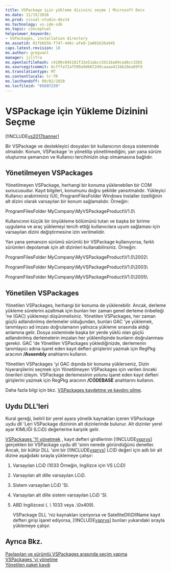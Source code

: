 ```yaml
---
title: VSPackage için yükleme dizinini seçme | Microsoft Docs
ms.date: 11/15/2016
ms.prod: visual-studio-dev14
ms.technology: vs-ide-sdk
ms.topic: conceptual
helpviewer_keywords:
- VSPackages, installation directory
ms.assetid: 01fbbb5b-f747-446c-afe0-2a081626a945
caps.latest.revision: 18
ms.author: gregvanl
manager: jillfra
ms.openlocfilehash: c4100c045181f32e51abcc59116a69cad6cc33b5
ms.sourcegitcommit: 6cfffa72af599a9d667249caaaa411bb28ea69fd
ms.translationtype: MT
ms.contentlocale: tr-TR
ms.lasthandoff: 09/02/2020
ms.locfileid: "65697239"
---
```

# <a name="choosing-the-installation-directory-for-a-vspackage"></a>VSPackage için Yükleme Dizinini Seçme
[!INCLUDE[vs2017banner](../../includes/vs2017banner.md)]

Bir VSPackage ve destekleyici dosyaları bir kullanıcının dosya sisteminde olmalıdır. Konum, VSPackage 'ın yönetilip yönetilmediğini, yan yana sürüm oluşturma şemanızın ve Kullanıcı tercihinizin olup olmamasına bağlıdır.  
  
## <a name="unmanaged-vspackages"></a>Yönetilmeyen VSPackages  
 Yönetilmeyen VSPackage, herhangi bir konuma yüklenebilen bir COM sunucusudur. Kayıt bilgileri, konumunu doğru şekilde yansıtmalıdır. Yükleyici Kullanıcı arabiriminiz (UI), ProgramFilesFolder Windows Installer özelliğinin alt dizini olarak varsayılan bir konum sağlamalıdır. Örneğin:  
  
 ProgramFilesFolder MyCompany\MyVSPackageProduct\V1.0\  
  
 Kullanıcının küçük bir önyükleme bölümünü tutan ve başka bir birime uygulama ve araç yüklemeyi tercih ettiği kullanıcılara uyum sağlaması için varsayılan dizini değiştirmesine izin verilmelidir.  
  
 Yan yana şemanızın sürümü sürümlü bir VSPackage kullanıyorsa, farklı sürümleri depolamak için alt dizinleri kullanabilirsiniz. Örneğin:  
  
 ProgramFilesFolder MyCompany\MyVSPackageProduct\V1.0\2002\  
  
 ProgramFilesFolder MyCompany\MyVSPackageProduct\V1.0\2003\  
  
 ProgramFilesFolder MyCompany\MyVSPackageProduct\V1.0\2005\  
  
## <a name="managed-vspackages"></a>Yönetilen VSPackages  
 Yönetilen VSPackages, herhangi bir konuma de yüklenebilir. Ancak, derleme yükleme sürelerini azaltmak için bunları her zaman genel derleme önbelleği 'ne (GAC) yüklemeyi düşünmelisiniz. Yönetilen VSPackages, her zaman güçlü adlandırılmış derlemeler olduğundan, bunları GAC 'ye yüklemek, tanımlayıcı ad imzası doğrulamanın yalnızca yükleme sırasında aldığı anlamına gelir. Dosya sisteminde başka bir yerde yüklü olan güçlü adlandırılmış derlemelerin imzaları her yüklenilişinde bunların doğrulanması gerekir. GAC 'de Yönetilen VSPackages yüklediğinizde, derlemenin tanımlayıcı adına işaret eden kayıt defteri girişlerini yazmak için RegPkg aracının **/Assembly** anahtarını kullanın.  
  
 Yönetilen VSPackages 'yi GAC dışında bir konuma yüklerseniz, Dizin hiyerarşilerini seçmek için Yönetilmeyen VSPackages için verilen önceki önerileri izleyin. VSPackage derlemesinin yolunu işaret eden kayıt defteri girişlerini yazmak için RegPkg aracının **/CODEBASE** anahtarını kullanın.  
  
 Daha fazla bilgi için bkz. [VSPackages kaydetme ve kaydını silme](../../extensibility/registering-and-unregistering-vspackages.md).  
  
## <a name="satellite-dlls"></a>Uydu DLL'leri  
 Kural gereği, belirli bir yerel ayara yönelik kaynakları içeren VSPackage uydu dll 'Leri VSPackage dizininin alt dizinlerinde bulunur. Alt dizinler yerel ayar KIMLIĞI (LCıD) değerlerine karşılık gelir.  
  
 [VSPackages 'Yi yönetmek](../../extensibility/managing-vspackages.md) , kayıt defteri girdilerinin [!INCLUDE[vsprvs](../../includes/vsprvs-md.md)] gerçekten bir VSPackage uydu dll 'sinin nerede göründüğünü denetler. Ancak, bir kültür DLL 'sini bir [!INCLUDE[vsprvs](../../includes/vsprvs-md.md)] LCID değeri için adlı bir alt dizine aşağıdaki sırayla yüklemeye çalışır:  
  
1. Varsayılan LCıD (1033 Örneğin, Ingilizce için VS LCıD)  
  
2. Varsayılan alt dille varsayılan LCıD.  
  
3. Sistem varsayılan LCıD 'SI.  
  
4. Varsayılan alt dille sistem varsayılan LCıD 'SI.  
  
5. ABD Ingilizcesi (. \ 1033 veya .\0x409).  
  
   VSPackage DLL 'niz kaynakları içeriyorsa ve SatelliteDll\DllName kayıt defteri girişi işaret ediyorsa, [!INCLUDE[vsprvs](../../includes/vsprvs-md.md)] bunları yukarıdaki sırayla yüklemeye çalışır.  
  
## <a name="see-also"></a>Ayrıca Bkz.  
 [Paylaşılan ve sürümlü VSPackages arasında seçim yapma](../../extensibility/choosing-between-shared-and-versioned-vspackages.md)   
 [VSPackages 'yi yönetme](../../extensibility/managing-vspackages.md)   
 [Yönetilen paket kaydı](https://msdn.microsoft.com/f69e0ea3-6a92-4639-8ca9-4c9c210e58a1)
